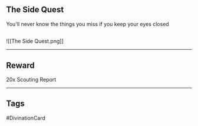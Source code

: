 ## The Side Quest
You'll never know the things you miss if you keep your eyes closed
## 
![[The Side Quest.png]]

---
## Reward
20x Scouting Report

---
## Tags
#DivinationCard